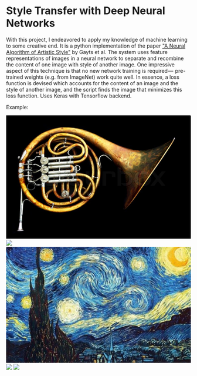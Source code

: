 # Style Transfer with Deep Neural Networks
With this project, I endeavored to apply my knowledge of machine learning to some creative end.
It is a python implementation of the paper <a target="_blank" href="https://arxiv.org/pdf/1508.06576.pdf">"A Neural Algorithm of Artistic Style"</a>
by Gayts et al. The system uses feature representations of images in a neural network to separate and recombine the content of one
image with style of another image. One impressive aspect of this technique is that no new network training is required — 
pre-trained weights (e.g. from ImageNet) work quite well. In essence, a loss function is devised which accounts for the content of
an image and the style of another image, and the script finds the image that minimizes this loss function.
Uses Keras with Tensorflow backend.

Example:

<img width="600" alight="middle" src="https://github.com/broden-wanner/artwithai/blob/master/initial_images/french_horn.jpg">
<img width="100" src="https://img.icons8.com/metro/1600/plus-math.png">
<img width="600" src="https://github.com/broden-wanner/artwithai/blob/master/initial_images/starry_night.jpg">
<img width="100" src="https://img.icons8.com/metro/1600/equal-sign.png">
<img width="600" src="https://github.com/broden-wanner/artwithai/blob/master/output_horn_and_starry_night/collected_images.gif">
